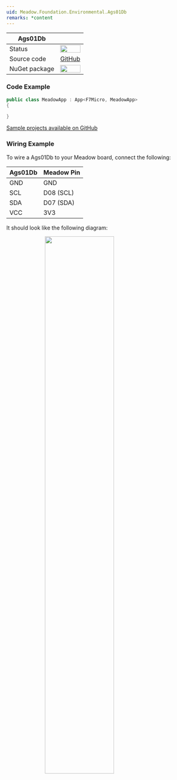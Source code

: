 ```yaml
---
uid: Meadow.Foundation.Environmental.Ags01Db
remarks: *content
---
```


| Ags01Db       |             |
|---------------|-------------|
| Status        | <img src="https://img.shields.io/badge/Working-brightgreen" style="width: auto; height: -webkit-fill-available;" /> |
| Source code   | [GitHub](https://github.com/WildernessLabs/Meadow.Foundation/tree/master/Source/Meadow.Foundation.Peripherals/Meadow.Foundation.Environmental.Ags01Db) |
| NuGet package | <a href="https://www.nuget.org/packages/Meadow.Foundation.Environmental.Ags01Db/" target="_blank"><img src="https://img.shields.io/nuget/v/Meadow.Foundation.Environmental.Ags01Db.svg?label=Meadow.Foundation.Environmental.Ags01Db" style="width: auto; height: -webkit-fill-available;" /></a> |

### Code Example

```csharp
public class MeadowApp : App<F7Micro, MeadowApp>
{

}
```
[Sample projects available on GitHub](https://github.com/WildernessLabs/Meadow.Foundation/tree/master/Source/Meadow.Foundation.Peripherals/Audio.Radio.Tea5767/Samples/Audio.Radio.TEA5767_Sample) 

### Wiring Example

To wire a Ags01Db to your Meadow board, connect the following:

| Ags01Db | Meadow Pin  |
|---------|-------------|
| GND     | GND         |
| SCL     | D08 (SCL)   |
| SDA     | D07 (SDA)   |
| VCC     | 3V3         |

It should look like the following diagram:

<img src="../../API_Assets/Meadow.Foundation.Environmental.Ags01Db/Ags01Db_Frizzing.png" 
    style="width: 60%; display: block; margin-left: auto; margin-right: auto;" />